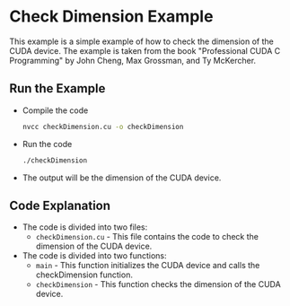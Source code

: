# Check Dimension Example

This example is a simple example of how to check the dimension of the CUDA device. The example is taken from the book "Professional CUDA C Programming" by John Cheng, Max Grossman, and Ty McKercher.

## Run the Example
- Compile the code
    ```bash
    nvcc checkDimension.cu -o checkDimension
    ```
- Run the code
    ```bash
    ./checkDimension
    ```
- The output will be the dimension of the CUDA device.

## Code Explanation
- The code is divided into two files:
    - `checkDimension.cu` - This file contains the code to check the dimension of the CUDA device.
- The code is divided into two functions:
    - `main` - This function initializes the CUDA device and calls the checkDimension function.
    - `checkDimension` - This function checks the dimension of the CUDA device.
